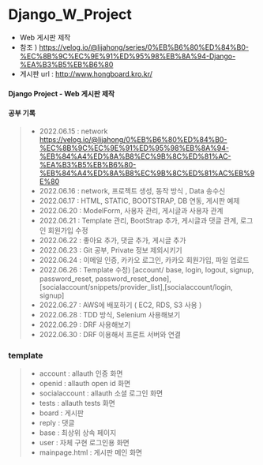 # Django_W_Project
- Web 게시판 제작
- 참조 ) https://velog.io/@lijahong/series/0%EB%B6%80%ED%84%B0-%EC%8B%9C%EC%9E%91%ED%95%98%EB%8A%94-Django-%EA%B3%B5%EB%B6%80
- 게시판 url : http://www.hongboard.kro.kr/

####  Django Project - Web 게시판 제작
#### 공부 기록
> - 2022.06.15 : network https://velog.io/@lijahong/0%EB%B6%80%ED%84%B0-%EC%8B%9C%EC%9E%91%ED%95%98%EB%8A%94-%EB%84%A4%ED%8A%B8%EC%9B%8C%ED%81%AC-%EA%B3%B5%EB%B6%80-%EB%84%A4%ED%8A%B8%EC%9B%8C%ED%81%AC%EB%9E%80
> - 2022.06.16 : network, 프로젝트 생성, 동작 방식 , Data 송수신
> - 2022.06.17 : HTML, STATIC, BOOTSTRAP, DB 연동, 게시판 예제
> - 2022.06.20 : ModelForm, 사용자 관리, 게시글과 사용자 관계
> - 2022.06.21 : Template 관리, BootStrap 추가, 게시글과 댓글 관계, 로그인 회원가입 수정
> - 2022.06.22 : 좋아요 추가, 댓글 추가, 게시글 추가
> - 2022.06.23 : Git 공부, Private 정보 제외시키기
> - 2022.06.24 : 이메일 인증, 카카오 로그인, 카카오 회원가입, 파일 업로드
> - 2022.06.26 : Template 수정) [account/ base, login, logout, signup, password_reset, password_reset_done],[socialaccount/snippets/provider_list],[socialaccount/login, signup]
> - 2022.06.27 : AWS에 배포하기 ( EC2, RDS, S3 사용 )
> - 2022.06.28 : TDD 방식, Selenium 사용해보기
> - 2022.06.29 : DRF 사용해보기
> - 2022.06.30 : DRF 이용해서 프론트 서버와 연결

### template
> - account : allauth 인증 화면
> - openid : allauth open id 화면
> - socialaccount : allauth 소셜 로그인 화면
> - tests : allauth tests 화면
> - board : 게시판
> - reply : 댓글
> - base : 최상위 상속 페이지
> - user : 자체 구현 로그인용 화면
> - mainpage.html : 게시판 메인 화면

